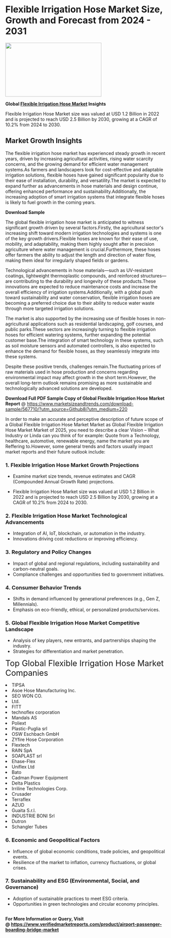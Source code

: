 <H1>Flexible Irrigation Hose Market Size, Growth and Forecast from 2024 - 2031</H1><img class="aligncenter size-medium wp-image-584254" src="https://thirdeyenews.in/wp-content/uploads/2024/09/Global-Market-Research-300x168.jpeg" alt="" width="300" height="168" /><p><strong>Global&nbsp;<a href="https://www.marketsizeandtrends.com/download-sample/567710/?utm_source=Github8j?utm_medium=220">Flexible Irrigation Hose Market</a> Insights</strong></p><p>Flexible Irrigation Hose Market size was valued at USD 1.2 Billion in 2022 and is projected to reach USD 2.5 Billion by 2030, growing at a CAGR of 10.2% from 2024 to 2030.</p><p><h2>Market Growth Insights</h2> <p>The flexible irrigation hose market has experienced steady growth in recent years, driven by increasing agricultural activities, rising water scarcity concerns, and the growing demand for efficient water management systems.As farmers and landscapers look for cost-effective and adaptable irrigation solutions, flexible hoses have gained significant popularity due to their ease of installation, durability, and versatility.The market is expected to expand further as advancements in hose materials and design continue, offering enhanced performance and sustainability.Additionally, the increasing adoption of smart irrigation systems that integrate flexible hoses is likely to fuel growth in the coming years.</p> <p><strong>Download Sample</strong></p> <p>The global flexible irrigation hose market is anticipated to witness significant growth driven by several factors.Firstly, the agricultural sector's increasing shift toward modern irrigation technologies and systems is one of the key growth drivers.Flexible hoses are known for their ease of use, mobility, and adaptability, making them highly sought after in precision agriculture where water management is crucial.Furthermore, these hoses offer farmers the ability to adjust the length and direction of water flow, making them ideal for irregularly shaped fields or gardens.</p> <p>Technological advancements in hose materials—such as UV-resistant coatings, lightweight thermoplastic compounds, and reinforced structures—are contributing to the durability and longevity of these products.These innovations are expected to reduce maintenance costs and increase the overall efficiency of irrigation systems.Additionally, with a global push toward sustainability and water conservation, flexible irrigation hoses are becoming a preferred choice due to their ability to reduce water waste through more targeted irrigation solutions.</p> <p>The market is also supported by the increasing use of flexible hoses in non-agricultural applications such as residential landscaping, golf courses, and public parks.These sectors are increasingly turning to flexible irrigation hoses for efficient watering systems, further expanding the potential customer base.The integration of smart technology in these systems, such as soil moisture sensors and automated controllers, is also expected to enhance the demand for flexible hoses, as they seamlessly integrate into these systems.</p> <p>Despite these positive trends, challenges remain.The fluctuating prices of raw materials used in hose production and concerns regarding environmental impact may affect growth in the short term.However, the overall long-term outlook remains promising as more sustainable and technologically advanced solutions are developed.</p> <p><span class=""><strong>Download Full PDF Sample Copy of Global Flexible Irrigation Hose Market Report</strong> @ <a href="https://www.marketsizeandtrends.com/download-sample/567710/?utm_source=Github8j?utm_medium=220" target="_blank">https://www.marketsizeandtrends.com/download-sample/567710/?utm_source=Github8j?utm_medium=220</a></span></p><p>In order to make an accurate and perceptive description of future scope of a Global&nbsp;Flexible Irrigation Hose Market Market as Global&nbsp;Flexible Irrigation Hose Market Market of 2025, you need to describe a clear Vision &ndash; What Industry or Linda can you think of for example: Quote from a Technology, healthcare, automotive, renewable energy, name the market you are Reffering to.However, some general trends and factors usually impact market reports and their future outlook include:</p><h3>1.&nbsp;<strong>Flexible Irrigation Hose Market Growth Projections</strong></h3><ul><li>Examine market size trends, revenue estimates and CAGR (Compounded Annual Growth Rate) projections.</li><li><p>Flexible Irrigation Hose Market size was valued at USD 1.2 Billion in 2022 and is projected to reach USD 2.5 Billion by 2030, growing at a CAGR of 10.2% from 2024 to 2030.</p></li></ul><h3>2.&nbsp;<strong>Flexible Irrigation Hose Market Technological Advancements</strong></h3><ul><li>Integration of AI, IoT, blockchain, or automation in the industry.</li><li>Innovations driving cost reductions or improving efficiency.</li></ul><h3>3.&nbsp;<strong>Regulatory and Policy Changes</strong></h3><ul><li>Impact of global and regional regulations, including sustainability and carbon-neutral goals.</li><li>Compliance challenges and opportunities tied to government initiatives.</li></ul><h3>4.&nbsp;<strong>Consumer Behavior Trends</strong></h3><ul><li>Shifts in demand influenced by generational preferences (e.g., Gen Z, Millennials).</li><li>Emphasis on eco-friendly, ethical, or personalized products/services.</li></ul><h3>5.&nbsp;<strong>Global Flexible Irrigation Hose Market Competitive Landscape</strong></h3><ul><li>Analysis of key players, new entrants, and partnerships shaping the industry.</li><li>Strategies for differentiation and market penetration.</li></ul><p data-pm-slice="1 1 []"><span style="color: inherit; font-family: inherit; font-size: 25px;">Top Global Flexible Irrigation Hose Market Companies</span></p><div class="" data-test-id=""><p><li>TIPSA</li><li> Asoe Hose Manufacturing Inc.</li><li> SEO WON CO.</li><li> Ltd.</li><li> FITT</li><li> technoflex corporation</li><li> Mandals AS</li><li> Poliext</li><li> Plastic-Puglia srl</li><li> OSW Eschbach GmbH</li><li> ZYfire Hose Corporation</li><li> Flextech</li><li> RAIN SpA</li><li> SOAPLAST srl</li><li> Ehase-Flex</li><li> Uniflex Ltd</li><li> Bato</li><li> Cadman Power Equipment</li><li> Delta Plastics</li><li> Irriline Technologies Corp.</li><li> Crusader</li><li> Terraflex</li><li> AZUD</li><li> Guaita S.r.l.</li><li> INDUSTRIE BONI Srl</li><li> Dutron</li><li> Schangler Tubes</li></p></div><h3>6.&nbsp;<strong>Economic and Geopolitical Factors</strong></h3><ul><li>Influence of global economic conditions, trade policies, and geopolitical events.</li><li>Resilience of the market to inflation, currency fluctuations, or global crises.</li></ul><h3>7.&nbsp;<strong>Sustainability and ESG (Environmental, Social, and Governance)</strong></h3><ul><li>Adoption of sustainable practices to meet ESG criteria.</li><li>Opportunities in green technologies and circular economy principles.</li></ul><h2><strong style="font-size: 14px;">For More Information or Query, Visit @&nbsp;</strong><a style="background-color: #ffffff; font-size: 14px;" href="https://www.marketsizeandtrends.com/report/flexible-irrigation-hose-market/" target="_blank">https://www.verifiedmarketreports.com/product/airport-passenger-boarding-bridge-market</a></h2>